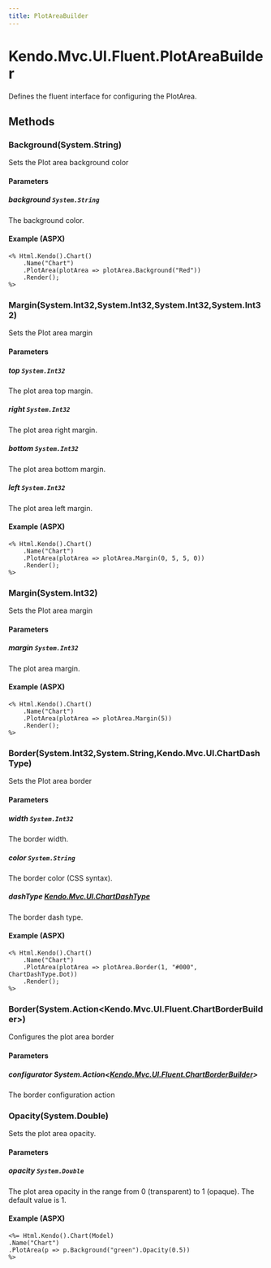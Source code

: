 ```yaml
---
title: PlotAreaBuilder
---
```


# Kendo.Mvc.UI.Fluent.PlotAreaBuilder
Defines the fluent interface for configuring the PlotArea.




## Methods


### Background(System.String)
Sets the Plot area background color


#### Parameters

##### background `System.String`
The background color.




#### Example (ASPX)
    <% Html.Kendo().Chart()
        .Name("Chart")
        .PlotArea(plotArea => plotArea.Background("Red"))
        .Render();
    %>


### Margin(System.Int32,System.Int32,System.Int32,System.Int32)
Sets the Plot area margin


#### Parameters

##### top `System.Int32`
The plot area top margin.

##### right `System.Int32`
The plot area right margin.

##### bottom `System.Int32`
The plot area bottom margin.

##### left `System.Int32`
The plot area left margin.




#### Example (ASPX)
    <% Html.Kendo().Chart()
        .Name("Chart")
        .PlotArea(plotArea => plotArea.Margin(0, 5, 5, 0))
        .Render();
    %>


### Margin(System.Int32)
Sets the Plot area margin


#### Parameters

##### margin `System.Int32`
The plot area margin.




#### Example (ASPX)
    <% Html.Kendo().Chart()
        .Name("Chart")
        .PlotArea(plotArea => plotArea.Margin(5))
        .Render();
    %>


### Border(System.Int32,System.String,Kendo.Mvc.UI.ChartDashType)
Sets the Plot area border


#### Parameters

##### width `System.Int32`
The border width.

##### color `System.String`
The border color (CSS syntax).

##### dashType [Kendo.Mvc.UI.ChartDashType](/api/wrappers/aspnet-mvc/Kendo.Mvc.UI/ChartDashType)
The border dash type.




#### Example (ASPX)
    <% Html.Kendo().Chart()
        .Name("Chart")
        .PlotArea(plotArea => plotArea.Border(1, "#000", ChartDashType.Dot))
        .Render();
    %>


### Border(System.Action\<Kendo.Mvc.UI.Fluent.ChartBorderBuilder\>)
Configures the plot area border


#### Parameters

##### configurator System.Action<[Kendo.Mvc.UI.Fluent.ChartBorderBuilder](/api/wrappers/aspnet-mvc/Kendo.Mvc.UI.Fluent/ChartBorderBuilder)>
The border configuration action





### Opacity(System.Double)
Sets the plot area opacity.


#### Parameters

##### opacity `System.Double`
The plot area opacity in the range from 0 (transparent) to 1 (opaque).
            The default value is 1.




#### Example (ASPX)
    <%= Html.Kendo().Chart(Model)
    .Name("Chart")
    .PlotArea(p => p.Background("green").Opacity(0.5))
    %>



